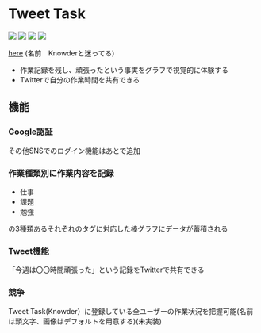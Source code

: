 # Tweet Task
<img src="https://img.shields.io/badge/PWA-brightgreen"> <img src="https://img.shields.io/badge/Vue-green"> <img src="https://img.shields.io/badge/Vuetify-blue"> <img src="https://img.shields.io/badge/Firebase-darkblue">

[here](https://tweet-task.web.app/)
(名前　Knowderと迷ってる)

- 作業記録を残し、頑張ったという事実をグラフで視覚的に体験する
- Twitterで自分の作業時間を共有できる

## 機能
### Google認証
その他SNSでのログイン機能はあとで追加

### 作業種類別に作業内容を記録
- 仕事
- 課題
- 勉強

の3種類あるそれぞれのタグに対応した棒グラフにデータが蓄積される

### Tweet機能
「今週は〇〇時間頑張った」という記録をTwitterで共有できる 

### 競争
Tweet Task(Knowder）に登録している全ユーザーの作業状況を把握可能(名前は頭文字、画像はデフォルトを用意する)(未実装)
